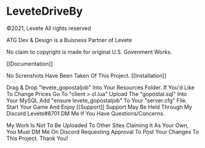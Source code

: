 # LeveteDriveBy

©2021, Levete All rights reserved

ATG Dev & Design is a Buisness Partner of Levete

No claim to copyright is made for original U.S. Govenment Works.

[[Documentation]]

No Screnshots Have Been Taken Of This Project.
[[Installation]]

Drag & Drop "levete_gopostaljob" Into Your Resources Folder.
If You'd Like To Change Prices Go To "client > cl.lua"
Upload The "gopostal.sql" Into Your MySQL
Add "ensure levete_gopostaljob" To Your "server.cfg" File.
Start Your Game And Enjoy
[[Support]] Support May Be Held Through My Discord Levete#8701 DM Me If You Have Questions/Concerns.

My Work Is Not To Be Uploaded To Other Sites Claiming It As Your Own, You Must DM Me On Discord Requesting Approval To Post Your Changes To This Project. Thank You!
